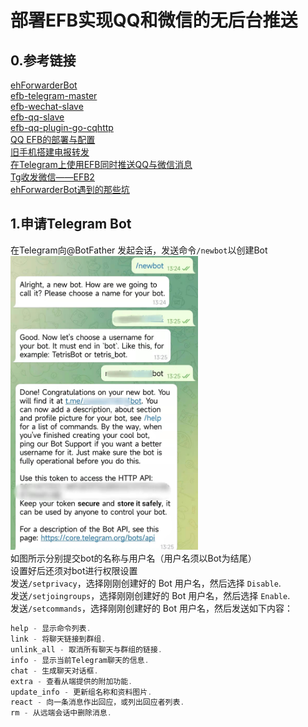 # 部署EFB实现QQ和微信的无后台推送

## 0.参考链接
[ehForwarderBot](https://github.com/ehForwarderBot/ehForwarderBot)  
[efb-telegram-master](https://github.com/ehForwarderBot/efb-telegram-master)  
[efb-wechat-slave](https://github.com/ehForwarderBot/efb-wechat-slave)  
[efb-qq-slave](https://github.com/milkice233/efb-qq-slave)  
[efb-qq-plugin-go-cqhttp](https://github.com/XYenon/efb-qq-plugin-go-cqhttp)  
[QQ EFB的部署与配置](https://www.notion.so/QQ-EFB-debian-1be7966a9de9459b9467bc08a92c3eff)  
[旧手机搭建电报转发](https://note.youdao.com/ynoteshare1/index.html?id=3ed5aa24c3072ef6e0cc4c95fa56aba7&type=note#/)  
[在Telegram上使用EFB同时推送QQ与微信消息](https://www.shawnleetttt.xyz/posts/f1bc687a/)  
[Tg收发微信——EFB2](https://specialhua.top/20210402/cid=71.html)  
[ehForwarderBot遇到的那些坑](https://blog.shzxm.com/2020/12/31/efb/#)  

## 1.申请Telegram Bot
在Telegram向@BotFather 发起会话，发送命令`/newbot`以创建Bot  
<img src="https://github.com/IPulsarS/EFB/blob/main/Picture/1.jpg" width="300px">  
如图所示分别提交bot的名称与用户名（用户名须以Bot为结尾）  
设置好后还须对bot进行权限设置  
发送`/setprivacy`，选择刚刚创建好的 Bot 用户名，然后选择 `Disable`.  
发送`/setjoingroups`，选择刚刚创建好的 Bot 用户名，然后选择 `Enable`.  
发送`/setcommands`，选择刚刚创建好的 Bot 用户名，然后发送如下内容：  
```javascript
help - 显示命令列表.
link - 将聊天链接到群组.
unlink_all - 取消所有聊天与群组的链接.
info - 显示当前Telegram聊天的信息.
chat - 生成聊天对话框.
extra - 查看从端提供的附加功能.
update_info - 更新组名称和资料图片.
react - 向一条消息作出回应，或列出回应者列表.
rm - 从远端会话中删除消息.
```


